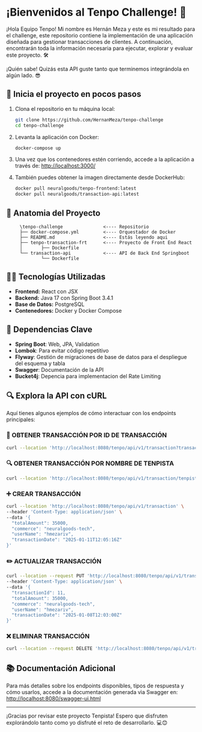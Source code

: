 # ¡Bienvenidos al Tenpo Challenge! 🚀

¡Hola Equipo Tenpo! Mi nombre es Hernán Meza y este es mi resultado para el challenge, este repositorio contiene la implementación de una aplicación diseñada para gestionar transacciones de clientes. A continuación, encontrarán toda la información necesaria para ejecutar, explorar y evaluar este proyecto. 🛠️

¡Quién sabe! Quizás esta API guste tanto que terminemos integrándola en algún lado. 😎

## 🚀 **Inicia el proyecto en pocos pasos**

1. Clona el repositorio en tu máquina local:

   ```bash
   git clone https://github.com/HernanMeza/tenpo-challenge
   cd tenpo-challenge
   ```

2. Levanta la aplicación con Docker:

   ```bash
   docker-compose up
   ```

3. Una vez que los contenedores estén corriendo, accede a la aplicación a través de:
   [http://localhost:3000/](http://localhost:3000/)

4. También puedes obtener la imagen directamente desde DockerHub:
   ```bash
   docker pull neuralgoods/tenpo-frontend:latest
   docker pull neuralgoods/transaction-api:latest
   ```

## 🩻 **Anatomia del Proyecto**

```plainText
     \tenpo-challenge               <---- Repositorio
     ├── docker-compose.yml         <---- Orquestador de Docker
     ├── README.md                  <---- Estás leyendo aqui
     ├── tenpo-transaction-frt      <---- Proyecto de Front End React
     │       ├── Dockerfile
     └── transaction-api            <---- API de Back End Springboot
             └── Dockerfile

```

## 🧑‍💻 **Tecnologías Utilizadas**

- **Frontend:** React con JSX
- **Backend:** Java 17 con Spring Boot 3.4.1
- **Base de Datos:** PostgreSQL
- **Contenedores:** Docker y Docker Compose

## 📖 **Dependencias Clave**

- **Spring Boot**: Web, JPA, Validation
- **Lombok**: Para evitar código repetitivo
- **Flyway**: Gestión de migraciones de base de datos para el despliegue del esquema y tabla
- **Swagger**: Documentación de la API
- **Bucket4j**: Depencia para implementacion del Rate Limiting

## 🔍 **Explora la API con cURL**

Aquí tienes algunos ejemplos de cómo interactuar con los endpoints principales:

### 📝 OBTENER TRANSACCIÓN POR ID DE TRANSACCIÓN

```bash
curl --location 'http://localhost:8080/tenpo/api/v1/transaction?transactionId=11'
```

### 🔍 OBTENER TRANSACCIÓN POR NOMBRE DE TENPISTA

```bash
curl --location 'http://localhost:8080/tenpo/api/v1/transaction/tenpista/userName=alisonmandel'
```

### ➕ CREAR TRANSACCIÓN

```bash
curl --location 'http://localhost:8080/tenpo/api/v1/transaction' \
--header 'Content-Type: application/json' \
--data '{
  "totalAmount": 35000,
  "commerce": "neuralgoods-tech",
  "userName": "hmezariv",
  "transactionDate": "2025-01-11T12:05:16Z"
}'
```

### ✏️ ACTUALIZAR TRANSACCIÓN

```bash
curl --location --request PUT 'http://localhost:8080/tenpo/api/v1/transaction' \
--header 'Content-Type: application/json' \
--data '{
  "transactionId": 11,
  "totalAmount": 35000,
  "commerce": "neuralgoods-tech",
  "userName": "hmezariv",
  "transactionDate": "2025-01-08T12:03:00Z"
}'
```

### ❌ ELIMINAR TRANSACCIÓN

```bash
curl --location --request DELETE 'http://localhost:8080/tenpo/api/v1/transaction?transactionId=11'
```

## 📚 **Documentación Adicional**

Para más detalles sobre los endpoints disponibles, tipos de respuesta y cómo usarlos, accede a la documentación generada vìa Swagger en:
[http://localhost:8080/swagger-ui.html](http://localhost:8080/swagger-ui.html)

---

¡Gracias por revisar este proyecto Tenpista! Espero que disfruten explorándolo tanto como yo disfruté el reto de desarrollarlo. 💻😊
